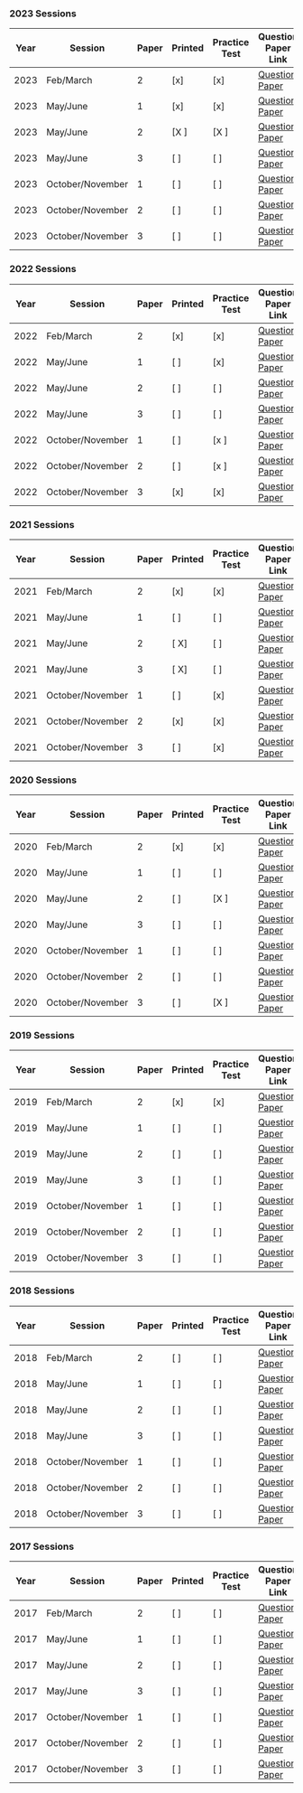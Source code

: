 ### 2023 Sessions

| Year | Session           | Paper | Printed | Practice Test | Question Paper Link | Mark Scheme Link |
|------|-------------------|-------|--------|--------------|---------------------|------------------|
| 2023 | Feb/March         | 2     | [x]    | [x]          | [Question Paper](https://dynamicpapers.com/wp-content/uploads/2015/09/0580_m23_qp_22.pdf) | [Mark Scheme](https://dynamicpapers.com/wp-content/uploads/2015/09/0580_m23_ms_22.pdf) |
| 2023 | May/June          | 1     | [x]    | [x]          | [Question Paper](https://dynamicpapers.com/wp-content/uploads/2015/09/0580_s23_qp_21.pdf) | [Mark Scheme](https://dynamicpapers.com/wp-content/uploads/2015/09/0580_s23_ms_21.pdf) |
| 2023 | May/June          | 2     | [X ]    | [X ]          | [Question Paper](https://dynamicpapers.com/wp-content/uploads/2015/09/0580_s23_qp_22.pdf) | [Mark Scheme](https://dynamicpapers.com/wp-content/uploads/2015/09/0580_s23_ms_22.pdf) |
| 2023 | May/June          | 3     | [ ]    | [ ]          | [Question Paper](https://dynamicpapers.com/wp-content/uploads/2015/09/0580_s23_qp_23.pdf) | [Mark Scheme](https://dynamicpapers.com/wp-content/uploads/2015/09/0580_s23_ms_23.pdf) |
| 2023 | October/November  | 1     | [ ]    | [ ]          | [Question Paper](https://dynamicpapers.com/wp-content/uploads/2015/09/0580_w23_qp_21.pdf) | [Mark Scheme](https://dynamicpapers.com/wp-content/uploads/2015/09/0580_w23_ms_21.pdf) |
| 2023 | October/November  | 2     | [ ]    | [ ]          | [Question Paper](https://dynamicpapers.com/wp-content/uploads/2015/09/0580_w23_qp_22.pdf) | [Mark Scheme](https://dynamicpapers.com/wp-content/uploads/2015/09/0580_w23_ms_22.pdf) |
| 2023 | October/November  | 3     | [ ]    | [ ]          | [Question Paper](https://dynamicpapers.com/wp-content/uploads/2015/09/0580_w23_qp_23.pdf) | [Mark Scheme](https://dynamicpapers.com/wp-content/uploads/2015/09/0580_w23_ms_23.pdf) |


### 2022 Sessions

| Year | Session           | Paper | Printed    | Practice Test | Question Paper Link | Mark Scheme Link |
|------|-------------------|-------|------------|---------------|---------------------|------------------|
| 2022 | Feb/March         | 2     | [x]         | [x]             | [Question Paper](https://dynamicpapers.com/wp-content/uploads/2015/09/0580_m22_qp_22.pdf) | [Mark Scheme](https://dynamicpapers.com/wp-content/uploads/2015/09/0580_m22_ms_22.pdf) |
| 2022 | May/June          | 1     | [ ]         | [x]             | [Question Paper](https://dynamicpapers.com/wp-content/uploads/2015/09/0580_s22_qp_21.pdf) | [Mark Scheme](https://dynamicpapers.com/wp-content/uploads/2015/09/0580_s22_ms_21.pdf) |
| 2022 | May/June          | 2     | [ ]         | [ ]             | [Question Paper](https://dynamicpapers.com/wp-content/uploads/2015/09/0580_s22_qp_22.pdf) | [Mark Scheme](https://dynamicpapers.com/wp-content/uploads/2015/09/0580_s22_ms_22.pdf) |
| 2022 | May/June          | 3     | [ ]         | [ ]             | [Question Paper](https://dynamicpapers.com/wp-content/uploads/2015/09/0580_s22_qp_23.pdf) | [Mark Scheme](https://dynamicpapers.com/wp-content/uploads/2015/09/0580_s22_ms_23.pdf) |
| 2022 | October/November  | 1     | [ ]         | [x ]             | [Question Paper](https://dynamicpapers.com/wp-content/uploads/2015/09/0580_w22_qp_21.pdf) | [Mark Scheme](https://dynamicpapers.com/wp-content/uploads/2015/09/0580_w22_ms_21.pdf) |
| 2022 | October/November  | 2     | [ ]         | [x ]             | [Question Paper](https://dynamicpapers.com/wp-content/uploads/2015/09/0580_w22_qp_22.pdf) | [Mark Scheme](https://dynamicpapers.com/wp-content/uploads/2015/09/0580_w22_ms_22.pdf) |
| 2022 | October/November  | 3     | [x]         | [x]             | [Question Paper](https://dynamicpapers.com/wp-content/uploads/2015/09/0580_w22_qp_23.pdf) | [Mark Scheme](https://dynamicpapers.com/wp-content/uploads/2015/09/0580_w22_ms_23.pdf) |

### 2021 Sessions

| Year | Session           | Paper | Printed    | Practice Test | Question Paper Link | Mark Scheme Link |
|------|-------------------|-------|------------|---------------|---------------------|------------------|
| 2021 | Feb/March         | 2     | [x]         | [x]             | [Question Paper](https://dynamicpapers.com/wp-content/uploads/2015/09/0580_m21_qp_22.pdf) | [Mark Scheme](https://dynamicpapers.com/wp-content/uploads/2015/09/0580_m21_ms_22.pdf) |
| 2021 | May/June          | 1     | [ ]         | [ ]             | [Question Paper](https://dynamicpapers.com/wp-content/uploads/2015/09/0580_s21_qp_21.pdf) | [Mark Scheme](https://dynamicpapers.com/wp-content/uploads/2015/09/0580_s21_ms_21.pdf) |
| 2021 | May/June          | 2     | [ X]         | [ ]             | [Question Paper](https://dynamicpapers.com/wp-content/uploads/2015/09/0580_s21_qp_22.pdf) | [Mark Scheme](https://dynamicpapers.com/wp-content/uploads/2015/09/0580_s21_ms_22.pdf) |
| 2021 | May/June          | 3     | [ X]         | [ ]             | [Question Paper](https://dynamicpapers.com/wp-content/uploads/2015/09/0580_s21_qp_23.pdf) | [Mark Scheme](https://dynamicpapers.com/wp-content/uploads/2015/09/0580_s21_ms_23.pdf) |
| 2021 | October/November  | 1     | [ ]         | [x]             | [Question Paper](https://dynamicpapers.com/wp-content/uploads/2015/09/0580_w21_qp_21.pdf) | [Mark Scheme](https://dynamicpapers.com/wp-content/uploads/2015/09/0580_w21_ms_21.pdf) |
| 2021 | October/November  | 2     | [x]         | [x]             | [Question Paper](https://dynamicpapers.com/wp-content/uploads/2015/09/0580_w21_qp_22.pdf) | [Mark Scheme](https://dynamicpapers.com/wp-content/uploads/2015/09/0580_w21_ms_22.pdf) |
| 2021 | October/November  | 3     | [ ]         | [x]             | [Question Paper](https://dynamicpapers.com/wp-content/uploads/2015/09/0580_w21_qp_23.pdf) | [Mark Scheme](https://dynamicpapers.com/wp-content/uploads/2015/09/0580_w21_ms_23.pdf) |

### 2020 Sessions

| Year | Session           | Paper | Printed    | Practice Test | Question Paper Link | Mark Scheme Link |
|------|-------------------|-------|------------|---------------|---------------------|------------------|
| 2020 | Feb/March         | 2     | [x]         | [x]             | [Question Paper](https://dynamicpapers.com/wp-content/uploads/2015/09/0580_m20_qp_22.pdf) | [Mark Scheme](https://dynamicpapers.com/wp-content/uploads/2015/09/0580_m20_ms_22.pdf) |
| 2020 | May/June          | 1     | [ ]         | [ ]             | [Question Paper](https://dynamicpapers.com/wp-content/uploads/2015/09/0580_s20_qp_21.pdf) | [Mark Scheme](https://dynamicpapers.com/wp-content/uploads/2015/09/0580_s20_ms_21.pdf) |
| 2020 | May/June          | 2     | [ ]         | [X ]             | [Question Paper](https://dynamicpapers.com/wp-content/uploads/2015/09/0580_s20_qp_22.pdf) | [Mark Scheme](https://dynamicpapers.com/wp-content/uploads/2015/09/0580_s20_ms_22.pdf) |
| 2020 | May/June          | 3     | [ ]         | [ ]             | [Question Paper](https://dynamicpapers.com/wp-content/uploads/2015/09/0580_s20_qp_23.pdf) | [Mark Scheme](https://dynamicpapers.com/wp-content/uploads/2015/09/0580_s20_ms_23.pdf) |
| 2020 | October/November  | 1     | [ ]         | [ ]             | [Question Paper](https://dynamicpapers.com/wp-content/uploads/2015/09/0580_w20_qp_21.pdf) | [Mark Scheme](https://dynamicpapers.com/wp-content/uploads/2015/09/0580_w20_ms_21.pdf) |
| 2020 | October/November  | 2     | [ ]         | [ ]             | [Question Paper](https://dynamicpapers.com/wp-content/uploads/2015/09/0580_w20_qp_22.pdf) | [Mark Scheme](https://dynamicpapers.com/wp-content/uploads/2015/09/0580_w20_ms_22.pdf) |
| 2020 | October/November  | 3     | [ ]         | [X ]             | [Question Paper](https://dynamicpapers.com/wp-content/uploads/2015/09/0580_w20_qp_23.pdf) | [Mark Scheme](https://dynamicpapers.com/wp-content/uploads/2015/09/0580_w20_ms_23.pdf) |

### 2019 Sessions

| Year | Session           | Paper | Printed    | Practice Test | Question Paper Link | Mark Scheme Link |
|------|-------------------|-------|------------|---------------|---------------------|------------------|
| 2019 | Feb/March         | 2     | [x]         | [x]             | [Question Paper](https://dynamicpapers.com/wp-content/uploads/2015/09/0580_m19_qp_22.pdf) | [Mark Scheme](https://dynamicpapers.com/wp-content/uploads/2015/09/0580_m19_ms_22.pdf) |
| 2019 | May/June          | 1     | [ ]         | [ ]             | [Question Paper](https://dynamicpapers.com/wp-content/uploads/2015/09/0580_s19_qp_21.pdf) | [Mark Scheme](https://dynamicpapers.com/wp-content/uploads/2015/09/0580_s19_ms_21.pdf) |
| 2019 | May/June          | 2     | [ ]         | [ ]             | [Question Paper](https://dynamicpapers.com/wp-content/uploads/2015/09/0580_s19_qp_22.pdf) | [Mark Scheme](https://dynamicpapers.com/wp-content/uploads/2015/09/0580_s19_ms_22.pdf) |
| 2019 | May/June          | 3     | [ ]         | [ ]             | [Question Paper](https://dynamicpapers.com/wp-content/uploads/2015/09/0580_s19_qp_23.pdf) | [Mark Scheme](https://dynamicpapers.com/wp-content/uploads/2015/09/0580_s19_ms_23.pdf) |
| 2019 | October/November  | 1     | [ ]         | [ ]             | [Question Paper](https://dynamicpapers.com/wp-content/uploads/2015/09/0580_w19_qp_21.pdf) | [Mark Scheme](https://dynamicpapers.com/wp-content/uploads/2015/09/0580_w19_ms_21.pdf) |
| 2019 | October/November  | 2     | [ ]         | [ ]             | [Question Paper](https://dynamicpapers.com/wp-content/uploads/2015/09/0580_w19_qp_22.pdf) | [Mark Scheme](https://dynamicpapers.com/wp-content/uploads/2015/09/0580_w19_ms_22.pdf) |
| 2019 | October/November  | 3     | [ ]         | [ ]             | [Question Paper](https://dynamicpapers.com/wp-content/uploads/2015/09/0580_w19_qp_23.pdf) | [Mark Scheme](https://dynamicpapers.com/wp-content/uploads/2015/09/0580_w19_ms_23.pdf) |

### 2018 Sessions

| Year | Session           | Paper | Printed    | Practice Test | Question Paper Link | Mark Scheme Link |
|------|-------------------|-------|------------|---------------|---------------------|------------------|
| 2018 | Feb/March         | 2     | [ ]         | [ ]             | [Question Paper](https://dynamicpapers.com/wp-content/uploads/2015/09/0580_m18_qp_22.pdf) | [Mark Scheme](https://dynamicpapers.com/wp-content/uploads/2015/09/0580_m18_ms_22.pdf) |
| 2018 | May/June          | 1     | [ ]         | [ ]             | [Question Paper](https://dynamicpapers.com/wp-content/uploads/2015/09/0580_s18_qp_21.pdf) | [Mark Scheme](https://dynamicpapers.com/wp-content/uploads/2015/09/0580_s18_ms_21.pdf) |
| 2018 | May/June          | 2     | [ ]         | [ ]             | [Question Paper](https://dynamicpapers.com/wp-content/uploads/2015/09/0580_s18_qp_22.pdf) | [Mark Scheme](https://dynamicpapers.com/wp-content/uploads/2015/09/0580_s18_ms_22.pdf) |
| 2018 | May/June          | 3     | [ ]         | [ ]             | [Question Paper](https://dynamicpapers.com/wp-content/uploads/2015/09/0580_s18_qp_23.pdf) | [Mark Scheme](https://dynamicpapers.com/wp-content/uploads/2015/09/0580_s18_ms_23.pdf) |
| 2018 | October/November  | 1     | [ ]         | [ ]             | [Question Paper](https://dynamicpapers.com/wp-content/uploads/2015/09/0580_w18_qp_21.pdf) | [Mark Scheme](https://dynamicpapers.com/wp-content/uploads/2015/09/0580_w18_ms_21.pdf) |
| 2018 | October/November  | 2     | [ ]         | [ ]             | [Question Paper](https://dynamicpapers.com/wp-content/uploads/2015/09/0580_w18_qp_22.pdf) | [Mark Scheme](https://dynamicpapers.com/wp-content/uploads/2015/09/0580_w18_ms_22.pdf) |
| 2018 | October/November  | 3     | [ ]         | [ ]             | [Question Paper](https://dynamicpapers.com/wp-content/uploads/2015/09/0580_w18_qp_23.pdf) | [Mark Scheme](https://dynamicpapers.com/wp-content/uploads/2015/09/0580_w18_ms_23.pdf) |

### 2017 Sessions

| Year | Session           | Paper | Printed    | Practice Test | Question Paper Link | Mark Scheme Link |
|------|-------------------|-------|------------|---------------|---------------------|------------------|
| 2017 | Feb/March         | 2     | [ ]         | [ ]             | [Question Paper](https://dynamicpapers.com/wp-content/uploads/2015/09/0580_m17_qp_22.pdf) | [Mark Scheme](https://dynamicpapers.com/wp-content/uploads/2015/09/0580_m17_ms_22.pdf) |
| 2017 | May/June          | 1     | [ ]         | [ ]             | [Question Paper](https://dynamicpapers.com/wp-content/uploads/2015/09/0580_s17_qp_21.pdf) | [Mark Scheme](https://dynamicpapers.com/wp-content/uploads/2015/09/0580_s17_ms_21.pdf) |
| 2017 | May/June          | 2     | [ ]         | [ ]             | [Question Paper](https://dynamicpapers.com/wp-content/uploads/2015/09/0580_s17_qp_22.pdf) | [Mark Scheme](https://dynamicpapers.com/wp-content/uploads/2015/09/0580_s17_ms_22.pdf) |
| 2017 | May/June          | 3     | [ ]         | [ ]             | [Question Paper](https://dynamicpapers.com/wp-content/uploads/2015/09/0580_s17_qp_23.pdf) | [Mark Scheme](https://dynamicpapers.com/wp-content/uploads/2015/09/0580_s17_ms_23.pdf) |
| 2017 | October/November  | 1     | [ ]         | [ ]             | [Question Paper](https://dynamicpapers.com/wp-content/uploads/2015/09/0580_w17_qp_21.pdf) | [Mark Scheme](https://dynamicpapers.com/wp-content/uploads/2015/09/0580_w17_ms_21.pdf) |
| 2017 | October/November  | 2     | [ ]         | [ ]             | [Question Paper](https://dynamicpapers.com/wp-content/uploads/2015/09/0580_w17_qp_22.pdf) | [Mark Scheme](https://dynamicpapers.com/wp-content/uploads/2015/09/0580_w17_ms_22.pdf) |
| 2017 | October/November  | 3     | [ ]         | [ ]             | [Question Paper](https://dynamicpapers.com/wp-content/uploads/2015/09/0580_w17_qp_23.pdf) | [Mark Scheme](https://dynamicpapers.com/wp-content/uploads/2015/09/0580_w17_ms_23.pdf) |
